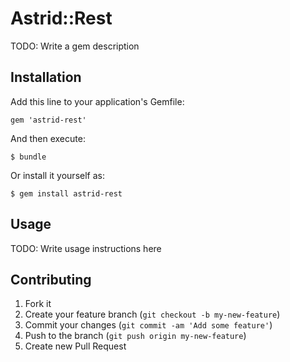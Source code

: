 # Astrid::Rest

TODO: Write a gem description

## Installation

Add this line to your application's Gemfile:

    gem 'astrid-rest'

And then execute:

    $ bundle

Or install it yourself as:

    $ gem install astrid-rest

## Usage

TODO: Write usage instructions here

## Contributing

1. Fork it
2. Create your feature branch (`git checkout -b my-new-feature`)
3. Commit your changes (`git commit -am 'Add some feature'`)
4. Push to the branch (`git push origin my-new-feature`)
5. Create new Pull Request
